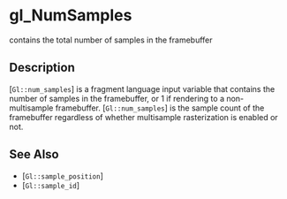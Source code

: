 # gl_NumSamples
contains the total number of samples in the framebuffer

## Description
[`Gl::num_samples`] is a fragment language input variable that
  contains the number of samples in the framebuffer, or 1 if rendering
  to a non-multisample framebuffer. [`Gl::num_samples`] is the sample
  count of the framebuffer regardless of whether multisample
  rasterization is enabled or not.

## See Also
- [`Gl::sample_position`]
- [`Gl::sample_id`]
